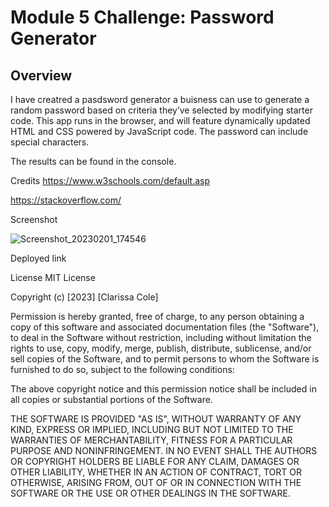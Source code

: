 # Module 5 Challenge: Password Generator

## Overview
 
I have creatred a pasdsword generator a buisness can use to generate a random password based on criteria they’ve selected by modifying starter code. This app runs in the browser, and will feature dynamically updated HTML and CSS powered by JavaScript code. The password can include special characters.


The results can be found in the console.

Credits
https://www.w3schools.com/default.asp

https://stackoverflow.com/


Screenshot

![Screenshot_20230201_174546](https://user-images.githubusercontent.com/105446766/216441631-165eb579-db41-4c96-93f1-0e1f9d760812.png)

Deployed link


License
MIT License

Copyright (c) [2023] [Clarissa Cole]

Permission is hereby granted, free of charge, to any person obtaining a copy of this software and associated documentation files (the "Software"), to deal in the Software without restriction, including without limitation the rights to use, copy, modify, merge, publish, distribute, sublicense, and/or sell copies of the Software, and to permit persons to whom the Software is furnished to do so, subject to the following conditions:

The above copyright notice and this permission notice shall be included in all copies or substantial portions of the Software.

THE SOFTWARE IS PROVIDED "AS IS", WITHOUT WARRANTY OF ANY KIND, EXPRESS OR IMPLIED, INCLUDING BUT NOT LIMITED TO THE WARRANTIES OF MERCHANTABILITY, FITNESS FOR A PARTICULAR PURPOSE AND NONINFRINGEMENT. IN NO EVENT SHALL THE AUTHORS OR COPYRIGHT HOLDERS BE LIABLE FOR ANY CLAIM, DAMAGES OR OTHER LIABILITY, WHETHER IN AN ACTION OF CONTRACT, TORT OR OTHERWISE, ARISING FROM, OUT OF OR IN CONNECTION WITH THE SOFTWARE OR THE USE OR OTHER DEALINGS IN THE SOFTWARE.
